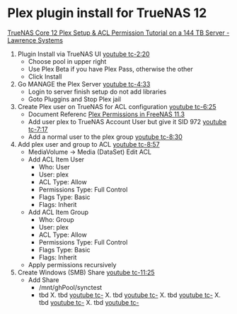 # Plex plugin install for TrueNAS 12

[TrueNAS Core 12 Plex Setup & ACL Permission Tutorial on a 144 TB Server - Lawrence Systems](https://www.youtube.com/watch?v=BGinwiHPllA)

1. Plugin Install via TrueNAS UI [youtube tc-2:20](https://youtu.be/BGinwiHPllA?t=140)
    - Choose pool in upper right 
    - Use Plex Beta if you have Plex Pass, otherwise the other
    - Click Install
2. Go MANAGE the Plex Server [youtube tc-4:33](https://youtu.be/BGinwiHPllA?t=273)
    - Login to server finish setup do not add libraries
    - Goto Pluggins and Stop Plex jail
3. Create Plex user on TrueNAS for ACL configuration [youtube tc-6:25](https://youtu.be/BGinwiHPllA?t=385)
    - Document Referenc [Plex Permissions in FreeNAS 11.3](https://www.ixsystems.com/blog/plex-permissions/)
    - Add user plex to TrueNAS Account User but give it SID 972 [youtube tc-7:17](https://youtu.be/BGinwiHPllA?t=437)
    - Add a normal user to the plex group [youtube tc-8:30](https://youtu.be/BGinwiHPllA?t=510)
4. Add plex user and group to ACL [youtube tc-8:57](https://youtu.be/BGinwiHPllA?t=537)
    - MediaVolume -> Media (DataSet) Edit ACL
    - Add ACL Item User
        - Who: User
        - User: plex
        - ACL Type: Allow
        - Permissions Type: Full Control
        - Flags Type: Basic
        - Flags: Inherit
    - Add ACL Item Group
        - Who: Group
        - User: plex
        - ACL Type: Allow
        - Permissions Type: Full Control
        - Flags Type: Basic
        - Flags: Inherit
    - Apply permissions recursively
5. Create Windows (SMB) Share [youtube tc-11:25](https://youtu.be/BGinwiHPllA?t=685)
    - Add Share
        - /mnt/ghPool/synctest
        - tbd
X. tbd [youtube tc-]()
X. tbd [youtube tc-]()
X. tbd [youtube tc-]()
X. tbd [youtube tc-]()
X. tbd [youtube tc-]()
